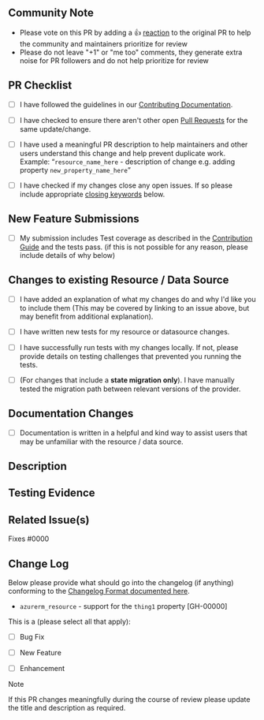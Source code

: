 <!--  All Submissions -->


## Community Note
<!-- Please leave the community note as is. -->
* Please vote on this PR by adding a :thumbsup: [reaction](https://blog.github.com/2016-03-10-add-reactions-to-pull-requests-issues-and-comments/) to the original PR to help the community and maintainers prioritize for review
* Please do not leave "+1" or "me too" comments, they generate extra noise for PR followers and do not help prioritize for review


## PR Checklist

- [ ] I have followed the guidelines in our [Contributing Documentation](../blob/main/contributing/README.md).
- [ ] I have checked to ensure there aren't other open [Pull Requests](../pulls) for the same update/change.
- [ ] I have used a meaningful PR description to help maintainers and other users understand this change and help prevent duplicate work.
Example:
“`resource_name_here` - description of change e.g. adding property `new_property_name_here`”
- [ ] I have checked if my changes close any open issues. If so please include appropriate [closing keywords](https://docs.github.com/en/issues/tracking-your-work-with-issues/linking-a-pull-request-to-an-issue#linking-a-pull-request-to-an-issue-using-a-keyword) below.


<!-- You can erase any parts of this template below this point that are not applicable to your Pull Request. -->


## New Feature Submissions

- [ ] My submission includes Test coverage as described in the [Contribution Guide](../blob/main/contributing/topics/guide-new-resource.md) and the tests pass. (if this is not possible for any reason, please include details of why below)


## Changes to existing Resource / Data Source

- [ ] I have added an explanation of what my changes do and why I'd like you to include them (This may be covered by linking to an issue above, but may benefit from additional explanation).
- [ ] I have written new tests for my resource or datasource changes.
- [ ] I have successfully run tests with my changes locally. If not, please provide details on testing challenges that prevented you running the tests.
- [ ] (For changes that include a **state migration only**). I have manually tested the migration path between relevant versions of the provider.


## Documentation Changes

- [ ] Documentation is written in a helpful and kind way to assist users that may be unfamiliar with the resource / data source.


## Description

<!-- Please include a description below with the reason for the PR, what it is doing, what it is trying to accomplish, and anything relevant for a reviewer to know. -->

## Testing Evidence

<!-- Please include your testing evidence here or an explanation on why no testing evidence can be provided. 
For state migrations please test the changes locally and provide details here, such as the versions involved in testing the migration path. For further details on testing state migration changes please see our guide on [state migrations](https://github.com/hashicorp/terraform-provider-azurerm/blob/main/contributing/topics/guide-state-migrations.md#testing) in the contributor documentation. -->

## Related Issue(s)
Fixes #0000

## Change Log
Below please provide what should go into the changelog (if anything) conforming to the [Changelog Format documented here](../blob/main/contributing/topics/maintainer-changelog.md).

<!-- Replace the changelog example below with your entry. One resource per line. -->

* `azurerm_resource` - support for the `thing1` property [GH-00000]


<!-- What type of PR is this? -->
This is a (please select all that apply):

- [ ] Bug Fix
- [ ] New Feature
- [ ] Enhancement




> [!NOTE] 
> If this PR changes meaningfully during the course of review please update the title and description as required.


